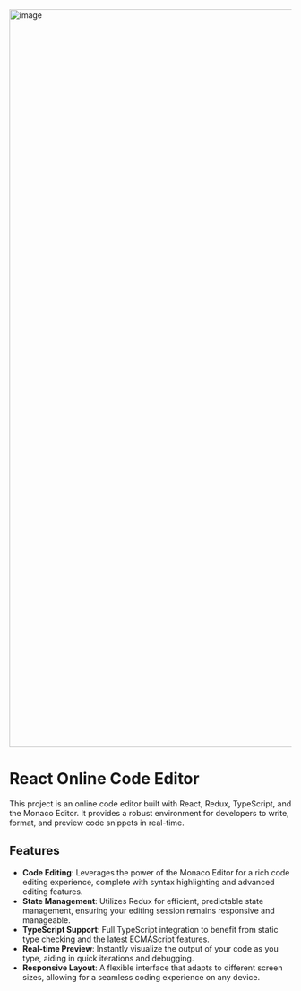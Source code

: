 <img width="1318" alt="image" src="https://github.com/YuriySenchkovskiy/esbuild-test/assets/69895797/f7b3889a-f392-4525-8d50-d9c8149cb32e">

# React Online Code Editor

This project is an online code editor built with React, Redux, TypeScript, and the Monaco Editor. It provides a robust environment for developers to write, format, and preview code snippets in real-time.

## Features

- **Code Editing**: Leverages the power of the Monaco Editor for a rich code editing experience, complete with syntax highlighting and advanced editing features.
- **State Management**: Utilizes Redux for efficient, predictable state management, ensuring your editing session remains responsive and manageable.
- **TypeScript Support**: Full TypeScript integration to benefit from static type checking and the latest ECMAScript features.
- **Real-time Preview**: Instantly visualize the output of your code as you type, aiding in quick iterations and debugging.
- **Responsive Layout**: A flexible interface that adapts to different screen sizes, allowing for a seamless coding experience on any device.
